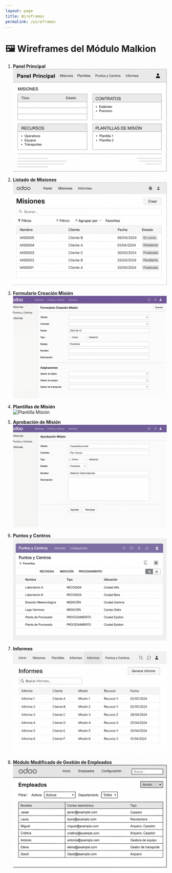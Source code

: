 ```yaml
---
layout: page
title: Wireframes
permalink: /wireframes
---
```


# 🖼️ Wireframes del Módulo Malkion

1. **Panel Principal**  
   ![Panel Principal](/docs/assets/images/wireframes/panel_principal.png)

2. **Listado de Misiones**  
   ![Listado Misiones](/docs/assets/images/wireframes/listado_misiones.png)

3. **Formulario Creación Misión**  
   ![Crear Misión](/docs/assets/images/wireframes/creacion_mision.png)

4. **Plantillas de Misión**  
   ![Plantilla Misión](/docs/assets/images/wireframes/plantillas_de_mision.png)

5. **Aprobación de Misión**  
   ![Aprobar Misión](/docs/assets/images/wireframes/aprobacion_mision.png)

6. **Puntos y Centros**  
   ![Puntos y Centros](/docs/assets/images/wireframes/puntos_y_centros.png)

7. **Informes**  
   ![Informes](/docs/assets/images/wireframes/Informes.png)

8. **Módulo Modificado de Gestión de Empleados**  
   ![Empleados Modificado](/docs/assets/images/wireframes/empleados.png)
